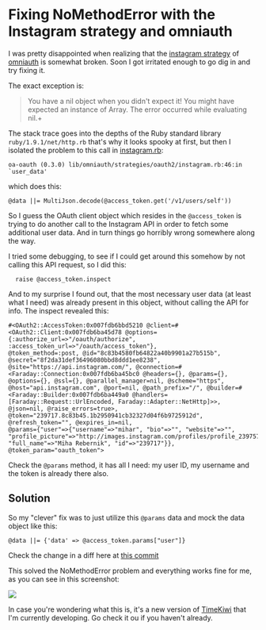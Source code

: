 # Fixing NoMethodError with the Instagram strategy and omniauth

I was pretty disappointed when realizing that the [instagram strategy][1] of [omniauth][2]
is somewhat broken. Soon I got irritated enough to go dig in and try fixing it.

The exact exception is:

> You have a nil object when you didn't expect it!
> You might have expected an instance of Array.
> The error occurred while evaluating nil.+

The stack trace goes into the depths of the Ruby standard library `ruby/1.9.1/net/http.rb`
that's why it looks spooky at first, but then I isolated the problem to this call in
[instagram.rb][1]:

    oa-oauth (0.3.0) lib/omniauth/strategies/oauth2/instagram.rb:46:in `user_data'

which does this:

    @data ||= MultiJson.decode(@access_token.get('/v1/users/self'))

So I guess the OAuth client object which resides in the `@access_token` is trying to do another call
to the Instagram API in order to fetch some additional user data. And in turn things go horribly wrong 
somewhere along the way.

I tried some debugging, to see if I could get around this somehow by not calling this API request, so I did this:

      raise @access_token.inspect

And to my surprise I found out, that the most necessary user data (at least what I need) was already present in this
object, without calling the API for info. The inspect revealed this:

    #<OAuth2::AccessToken:0x007fdb6bbd5210 @client=#<OAuth2::Client:0x007fdb6ba45d78 @options={:authorize_url=>"/oauth/authorize", :access_token_url=>"/oauth/access_token"}, 
    @token_method=:post, @id="8c83b4580fb64822a40b9901a27b515b", @secret="8f2da31def36496080bbd8ddd1ee8238", @site="https://api.instagram.com/", @connection=#<Faraday::Connection:0x007fdb6ba45bc0 @headers={}, @params={}, @options={}, @ssl={}, @parallel_manager=nil, @scheme="https", 
    @host="api.instagram.com", @port=nil, @path_prefix="/", @builder=#<Faraday::Builder:0x007fdb6ba449a0 @handlers=[Faraday::Request::UrlEncoded, Faraday::Adapter::NetHttp]>>, @json=nil, @raise_errors=true>, 
    @token="239717.8c83b45.1b2950941cb32327d04f6b9725912d", @refresh_token="", @expires_in=nil, 
    @params={"user"=>{"username"=>"mihar", "bio"=>"", "website"=>"", "profile_picture"=>"http://images.instagram.com/profiles/profile_239757_75sq_1287823964.jpg", "full_name"=>"Miha Rebernik", "id"=>"239717"}}, 
    @token_param="oauth_token">

Check the `@params` method, it has all I need: my user ID, my username and the token is already there also.

## Solution

So my "clever" fix was to just utilize this `@params` data and mock the data object like this:

    @data ||= {'data' => @access_token.params["user"]}

Check the change in a diff here at [this commit](https://github.com/mihar/omniauth/commit/8e6f527864072d930aed4ef8997dafc96c953745)

This solved the NoMethodError problem and everything works fine for me, as you can see in this screenshot:

![](http://media.tumblr.com/tumblr_ltdp8aI4sp1qahol6.jpg)

In case you're wondering what this is, it's a new version of [TimeKiwi](http://timekiwi.com) that I'm currently 
developing. Go check it ou if you haven't already.

[1]: https://github.com/intridea/omniauth/blob/0-3-stable/oa-oauth/lib/omniauth/strategies/oauth2/instagram.rb
[2]: https://github.com/intridea/omniauth